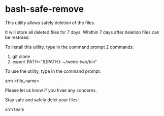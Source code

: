 # bash-safe-remove

This utility allows safely deletion of the files.


It will store all deleted files for 7 days.
Whithin 7 days after deletion files can be restored.


To install this utility, type in the command prompt 2 commands:

1. git clone <link to this repository> 
2. export PATH="${PATH}: ~/week-two/bin"  


To use the utility, type in the command prompt:

srm <file_name>


Please let us know if you hvae any concerns.

Stay safe and safely delet your files!


srm team


